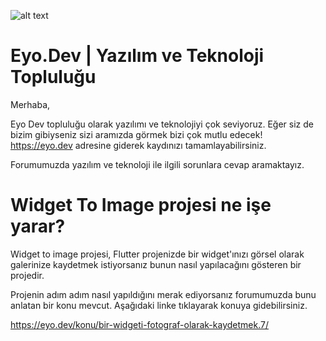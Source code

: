 ![alt text](https://eyo.dev/data/profile_banners/l/0/1.jpg?1643672443)

# Eyo.Dev | Yazılım ve Teknoloji Topluluğu


Merhaba, 

Eyo Dev topluluğu olarak yazılımı ve teknolojiyi çok seviyoruz. Eğer siz de bizim gibiyseniz sizi aramızda görmek bizi çok mutlu edecek! https://eyo.dev adresine giderek kaydınızı tamamlayabilirsiniz.

Forumumuzda yazılım ve teknoloji ile ilgili sorunlara cevap aramaktayız. 

# Widget To Image projesi ne işe yarar?

Widget to image projesi, Flutter projenizde bir widget'ınızı görsel olarak galerinize kaydetmek istiyorsanız bunun nasıl yapılacağını gösteren bir projedir.

Projenin adım adım nasıl yapıldığını merak ediyorsanız forumumuzda bunu anlatan bir konu mevcut. Aşağıdaki linke tıklayarak konuya gidebilirsiniz. 

https://eyo.dev/konu/bir-widgeti-fotograf-olarak-kaydetmek.7/
